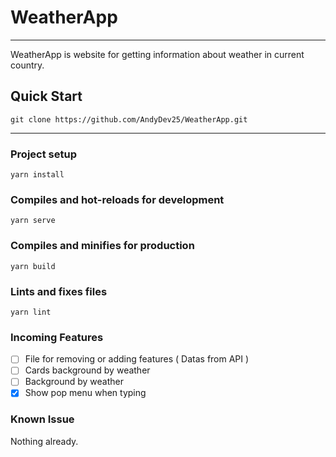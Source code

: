 # WeatherApp

---

WeatherApp is website for getting information about weather in current country.

## Quick Start

```
git clone https://github.com/AndyDev25/WeatherApp.git
```

---

### Project setup

```
yarn install
```

### Compiles and hot-reloads for development

```
yarn serve
```

### Compiles and minifies for production

```
yarn build
```

### Lints and fixes files

```
yarn lint
```

### Incoming Features

- [ ] File for removing or adding features ( Datas from API )
- [ ] Cards background by weather
- [ ] Background by weather
- [x] Show pop menu when typing

### Known Issue

Nothing already.
